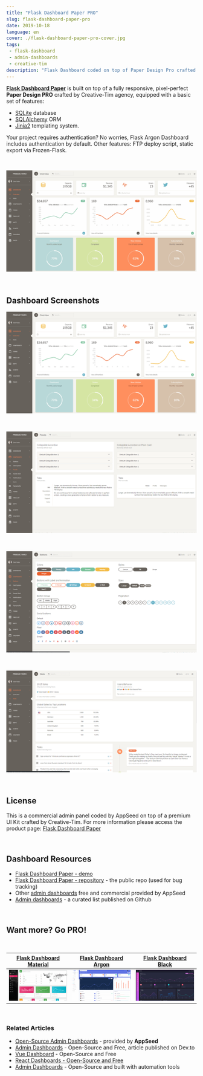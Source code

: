 ```yaml
---
title: "Flask Dashboard Paper PRO"
slug: flask-dashboard-paper-pro
date: 2019-10-18
language: en
cover: ./flask-dashboard-paper-pro-cover.jpg
tags:
 - flask-dashboard
 - admin-dashboards
 - creative-tim
description: "Flask Dashboard coded on top of Paper Design Pro crafted by Creative-Tim."
---
```


**[Flask Dashboard Paper](https://appseed.us/admin-dashboards/flask-dashboard-paper-pro)** is built on top of a fully responsive, pixel-perfect **Paper  Design PRO** crafted by Creative-Tim agency, equipped with a basic set of features: 

- [SQLite](https://www.sqlite.org/index.html) database 
- [SQLAlchemy](https://flask-sqlalchemy.palletsprojects.com/en/2.x/) ORM
- [Jinja2](http://jinja.pocoo.org/docs/2.10/) templating system. 

Your project requires authentication? No worries, Flask Argon Dashboard includes authentication by default. 
Other features: FTP deploy script, static export via Frozen-Flask.

<br />

[![Flask Dashboard Paper - Gif animated intro.](https://raw.githubusercontent.com/app-generator/static/master/products/flask-dashboard-paper-pro-intro.gif)](https://www.youtube.com/watch?v=Idplk6t7LmE "Flask Dashboard Paper")

<br />

## Dashboard Screenshots

![Flask Dashboard Paper Pro - App Screen.](https://raw.githubusercontent.com/app-generator/static/master/products/flask-dashboard-paper-pro-screen.png)

<br />

![Flask Dashboard Paper Pro - App Screen.](https://raw.githubusercontent.com/app-generator/static/master/products/flask-dashboard-paper-pro-screen-2.png)

<br />

![Flask Dashboard Paper Pro - App Screen.](https://raw.githubusercontent.com/app-generator/static/master/products/flask-dashboard-paper-pro-screen-1.png)

<br />

![Flask Dashboard Paper Pro - App Screen.](https://raw.githubusercontent.com/app-generator/static/master/products/flask-dashboard-paper-pro-screen-3.png)

<br />

## License

This is a commercial admin panel coded by AppSeed on top of a premium UI Kit crafted by Creative-Tim.
For more information please access the product page: [Flask Dashboard Paper](https://appseed.us/admin-dashboards/flask-dashboard-paper-pro) 

<br />

## Dashboard Resources

- [Flask Dashboard Paper - demo](https://flask-dashboard-paper-pro.appseed.us/) 
- [Flask Dashboard Paper - repository](https://github.com/app-generator/flask-dashboard-paper-pro) - the public repo (used for bug tracking) 
- Other [admin dashboards](https://appseed.us/admin-dashboards) free and commercial provided by AppSeed   
- [Admin dashboards](https://appseed.us/admin-dashboards) - a curated list published on Github  

<br />

## Want more? Go PRO!

<br />

| [Flask Dashboard Material](https://appseed.us/admin-dashboards/flask-dashboard-material-pro) | [Flask Dashboard Argon](https://appseed.us/admin-dashboards/flask-dashboard-argon-pro) | [Flask Dashboard Black](https://appseed.us/admin-dashboards/flask-dashboard-black-pro) |
| --- | --- | --- |
| [![Flask Dashboard Material PRO](https://raw.githubusercontent.com/app-generator/static/master/products/flask-dashboard-material-pro-intro.gif)](https://appseed.us/admin-dashboards/flask-dashboard-material-pro)  | [![Flask Dashboard Argon PRO](https://raw.githubusercontent.com/app-generator/static/master/products/flask-dashboard-argon-pro-intro.gif)](https://appseed.us/admin-dashboards/flask-dashboard-argon-pro) | [![Flask Dashboard Black PRO](https://raw.githubusercontent.com/app-generator/static/master/products/flask-dashboard-black-pro-intro.gif)](https://appseed.us/admin-dashboards/flask-dashboard-black-pro)

<br />

### Related Articles

- [Open-Source Admin Dashboards](https://appseed.us/admin-dashboards/open-source) - provided by **AppSeed**
- [Admin Dashboards](https://dev.to/sm0ke/admin-dashboards-open-source-and-free-4aep) - Open-Source and Free, article published on Dev.to
- [Vue Dashboard](https://dev.to/sm0ke/vue-dashboard-open-source-apps-1gd1) - Open-Source and Free
- [React Dashboards - Open-Source and Free](https://dev.to/sm0ke/react-dashboards-open-source-apps-1c7j)
- [Admin Dashboards](https://blog.appseed.us/admin-dashboards-open-source-built-with-automation-tools/) - Open-Source and built with automation tools
